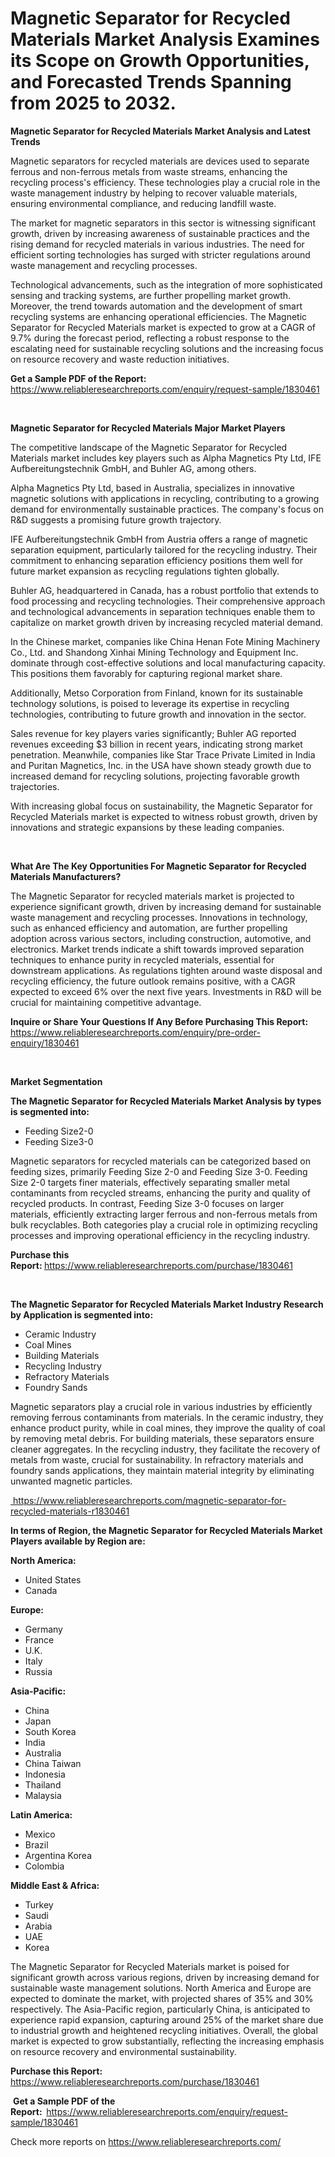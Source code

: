 <p><h1>Magnetic Separator for Recycled Materials Market Analysis Examines its Scope on Growth Opportunities, and Forecasted Trends Spanning from 2025 to 2032.</h1></p><p><strong>Magnetic Separator for Recycled Materials Market Analysis and Latest Trends</strong></p>
<p><p>Magnetic separators for recycled materials are devices used to separate ferrous and non-ferrous metals from waste streams, enhancing the recycling process's efficiency. These technologies play a crucial role in the waste management industry by helping to recover valuable materials, ensuring environmental compliance, and reducing landfill waste.</p><p>The market for magnetic separators in this sector is witnessing significant growth, driven by increasing awareness of sustainable practices and the rising demand for recycled materials in various industries. The need for efficient sorting technologies has surged with stricter regulations around waste management and recycling processes.</p><p>Technological advancements, such as the integration of more sophisticated sensing and tracking systems, are further propelling market growth. Moreover, the trend towards automation and the development of smart recycling systems are enhancing operational efficiencies. The Magnetic Separator for Recycled Materials market is expected to grow at a CAGR of 9.7% during the forecast period, reflecting a robust response to the escalating need for sustainable recycling solutions and the increasing focus on resource recovery and waste reduction initiatives.</p></p>
<p><strong>Get a Sample PDF of the Report:&nbsp;</strong> <a href="https://www.reliableresearchreports.com/enquiry/request-sample/1830461?utm_campaign=2208&utm_medium=2&utm_source=Github&utm_content=ia&utm_term=12042025&utm_id=magnetic-separator-for-recycled-materials">https://www.reliableresearchreports.com/enquiry/request-sample/1830461</a></p>
<p>&nbsp;</p>
<p><strong>Magnetic Separator for Recycled Materials Major Market Players</strong></p>
<p><p>The competitive landscape of the Magnetic Separator for Recycled Materials market includes key players such as Alpha Magnetics Pty Ltd, IFE Aufbereitungstechnik GmbH, and Buhler AG, among others. </p><p>Alpha Magnetics Pty Ltd, based in Australia, specializes in innovative magnetic solutions with applications in recycling, contributing to a growing demand for environmentally sustainable practices. The company's focus on R&D suggests a promising future growth trajectory.</p><p>IFE Aufbereitungstechnik GmbH from Austria offers a range of magnetic separation equipment, particularly tailored for the recycling industry. Their commitment to enhancing separation efficiency positions them well for future market expansion as recycling regulations tighten globally.</p><p>Buhler AG, headquartered in Canada, has a robust portfolio that extends to food processing and recycling technologies. Their comprehensive approach and technological advancements in separation techniques enable them to capitalize on market growth driven by increasing recycled material demand.</p><p>In the Chinese market, companies like China Henan Fote Mining Machinery Co., Ltd. and Shandong Xinhai Mining Technology and Equipment Inc. dominate through cost-effective solutions and local manufacturing capacity. This positions them favorably for capturing regional market share.</p><p>Additionally, Metso Corporation from Finland, known for its sustainable technology solutions, is poised to leverage its expertise in recycling technologies, contributing to future growth and innovation in the sector.</p><p>Sales revenue for key players varies significantly; Buhler AG reported revenues exceeding $3 billion in recent years, indicating strong market penetration. Meanwhile, companies like Star Trace Private Limited in India and Puritan Magnetics, Inc. in the USA have shown steady growth due to increased demand for recycling solutions, projecting favorable growth trajectories.</p><p>With increasing global focus on sustainability, the Magnetic Separator for Recycled Materials market is expected to witness robust growth, driven by innovations and strategic expansions by these leading companies.</p></p>
<p>&nbsp;</p>
<p><strong>What Are The Key Opportunities For Magnetic Separator for Recycled Materials Manufacturers?</strong></p>
<p><p>The Magnetic Separator for recycled materials market is projected to experience significant growth, driven by increasing demand for sustainable waste management and recycling processes. Innovations in technology, such as enhanced efficiency and automation, are further propelling adoption across various sectors, including construction, automotive, and electronics. Market trends indicate a shift towards improved separation techniques to enhance purity in recycled materials, essential for downstream applications. As regulations tighten around waste disposal and recycling efficiency, the future outlook remains positive, with a CAGR expected to exceed 6% over the next five years. Investments in R&D will be crucial for maintaining competitive advantage.</p></p>
<p><strong>Inquire or Share Your Questions If Any Before Purchasing This Report:</strong> <a href="https://www.reliableresearchreports.com/enquiry/pre-order-enquiry/1830461?utm_campaign=2208&utm_medium=2&utm_source=Github&utm_content=ia&utm_term=12042025&utm_id=magnetic-separator-for-recycled-materials">https://www.reliableresearchreports.com/enquiry/pre-order-enquiry/1830461</a></p>
<p>&nbsp;</p>
<p><strong>Market Segmentation</strong></p>
<p><strong>The Magnetic Separator for Recycled Materials Market Analysis by types is segmented into:</strong></p>
<p><ul><li>Feeding Size2-0</li><li>Feeding Size3-0</li></ul></p>
<p><p>Magnetic separators for recycled materials can be categorized based on feeding sizes, primarily Feeding Size 2-0 and Feeding Size 3-0. Feeding Size 2-0 targets finer materials, effectively separating smaller metal contaminants from recycled streams, enhancing the purity and quality of recycled products. In contrast, Feeding Size 3-0 focuses on larger materials, efficiently extracting larger ferrous and non-ferrous metals from bulk recyclables. Both categories play a crucial role in optimizing recycling processes and improving operational efficiency in the recycling industry.</p></p>
<p><strong>Purchase this Report:&nbsp;</strong><a href="https://www.reliableresearchreports.com/purchase/1830461?utm_campaign=2208&utm_medium=2&utm_source=Github&utm_content=ia&utm_term=12042025&utm_id=magnetic-separator-for-recycled-materials">https://www.reliableresearchreports.com/purchase/1830461</a></p>
<p>&nbsp;</p>
<p><strong>The Magnetic Separator for Recycled Materials Market Industry Research by Application is segmented into:</strong></p>
<p><ul><li>Ceramic Industry</li><li>Coal Mines</li><li>Building Materials</li><li>Recycling Industry</li><li>Refractory Materials</li><li>Foundry Sands</li></ul></p>
<p><p>Magnetic separators play a crucial role in various industries by efficiently removing ferrous contaminants from materials. In the ceramic industry, they enhance product purity, while in coal mines, they improve the quality of coal by removing metal debris. For building materials, these separators ensure cleaner aggregates. In the recycling industry, they facilitate the recovery of metals from waste, crucial for sustainability. In refractory materials and foundry sands applications, they maintain material integrity by eliminating unwanted magnetic particles.</p></p>
<p><a href="https://www.reliableresearchreports.com/magnetic-separator-for-recycled-materials-r1830461?utm_campaign=2208&utm_medium=2&utm_source=Github&utm_content=ia&utm_term=12042025&utm_id=magnetic-separator-for-recycled-materials">&nbsp;https://www.reliableresearchreports.com/magnetic-separator-for-recycled-materials-r1830461</a></p>
<p><strong>In terms of Region, the Magnetic Separator for Recycled Materials Market Players available by Region are:</strong></p>
<p>
    <p> <strong> North America: </strong>
        <ul>
            <li>United States</li>
            <li>Canada</li>
        </ul>
        </p> 
    <p> <strong> Europe: </strong>
        <ul>
            <li>Germany</li>
            <li>France</li>
            <li>U.K.</li>
            <li>Italy</li>
            <li>Russia</li>
        </ul>
        </p> 
    <p> <strong> Asia-Pacific: </strong>
        <ul>
            <li>China</li>
            <li>Japan</li>
            <li>South Korea</li>
            <li>India</li>
            <li>Australia</li>
            <li>China Taiwan</li>
            <li>Indonesia</li>
            <li>Thailand</li>
            <li>Malaysia</li>
        </ul>
        </p> 
    <p> <strong> Latin America: </strong>
        <ul>
            <li>Mexico</li>
            <li>Brazil</li>
            <li>Argentina Korea</li>
            <li>Colombia</li>
        </ul>
        </p> 
    <p> <strong> Middle East & Africa: </strong>
        <ul>
            <li>Turkey</li>
            <li>Saudi</li>
            <li>Arabia</li>
            <li>UAE</li>
            <li>Korea</li>
        </ul>
    </p>
    </p>
<p><p>The Magnetic Separator for Recycled Materials market is poised for significant growth across various regions, driven by increasing demand for sustainable waste management solutions. North America and Europe are expected to dominate the market, with projected shares of 35% and 30% respectively. The Asia-Pacific region, particularly China, is anticipated to experience rapid expansion, capturing around 25% of the market share due to industrial growth and heightened recycling initiatives. Overall, the global market is expected to grow substantially, reflecting the increasing emphasis on resource recovery and environmental sustainability.</p></p>
<p><strong>Purchase this Report: </strong><a href="https://www.reliableresearchreports.com/purchase/1830461?utm_campaign=2208&utm_medium=2&utm_source=Github&utm_content=ia&utm_term=12042025&utm_id=magnetic-separator-for-recycled-materials">https://www.reliableresearchreports.com/purchase/1830461</a></p>
<p>&nbsp;<strong>Get a Sample PDF of the Report:&nbsp;&nbsp;</strong><a href="https://www.reliableresearchreports.com/enquiry/request-sample/1830461?utm_campaign=2208&utm_medium=2&utm_source=Github&utm_content=ia&utm_term=12042025&utm_id=magnetic-separator-for-recycled-materials">https://www.reliableresearchreports.com/enquiry/request-sample/1830461</a></p>
<p><strong></strong></p>
<p>Check more reports on <a href="https://www.reliableresearchreports.com/?utm_campaign=2208&utm_medium=2&utm_source=Github&utm_content=ia&utm_term=12042025&utm_id=magnetic-separator-for-recycled-materials">https://www.reliableresearchreports.com/</a></p>